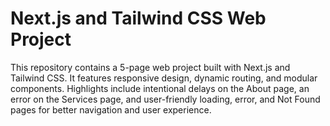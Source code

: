 # Next.js and Tailwind CSS Web Project
 This repository contains a 5-page web project built with Next.js and Tailwind CSS. It features responsive design, dynamic routing, and modular components. Highlights include intentional delays on the About page, an error on the Services page, and user-friendly loading, error, and Not Found pages for better navigation and user experience.
